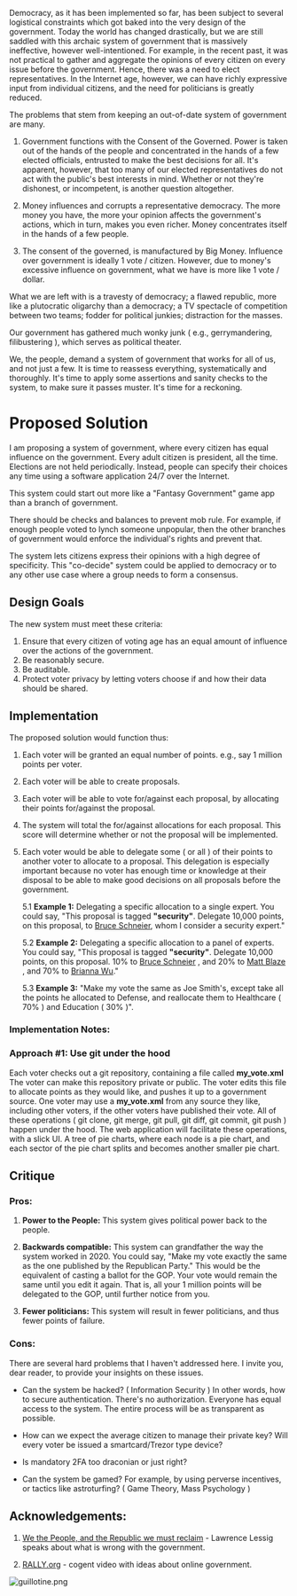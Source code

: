 Democracy, as it has been implemented so far, has been subject to several logistical constraints which got baked into the very design of the government. Today the world has changed drastically, but we are still saddled with this archaic system of government that is massively ineffective, however well-intentioned. For example, in the recent past, it was not practical to gather and aggregate the opinions of every citizen on every issue before the government. Hence, there was a need to elect representatives. In the Internet age, however, we can have richly expressive input from individual citizens, and the need for politicians is greatly reduced.

The problems that stem from keeping an out-of-date system of government are many.

1. Government functions with the Consent of the Governed. Power is taken out of the hands of the people and concentrated in the hands of a few elected officials, entrusted to make the best decisions for all. It's apparent, however, that too many of our elected representatives do not act with the public's best interests in mind. Whether or not they're dishonest, or incompetent, is another question altogether.

2. Money influences and corrupts a representative democracy. The more money you have, the more your opinion affects the government's actions, which in turn, makes you even richer. Money concentrates itself in the hands of a few people.

3. The consent of the governed, is manufactured by Big Money. Influence over government is ideally 1 vote / citizen. However, due to money's excessive influence on government, what we have is more like 1 vote / dollar.

What we are left with is a travesty of democracy; a flawed republic, more like a plutocratic oligarchy than a democracy; a TV spectacle of competition between two teams; fodder for political junkies; distraction for the masses.

Our government has gathered much wonky junk ( e.g., gerrymandering, filibustering ), which serves as political theater.

We, the people, demand a system of government that works for all of us, and not just a few. It is time to reassess everything, systematically and thoroughly. It's time to apply some assertions and sanity checks to the system, to make sure it passes muster. It's time for a reckoning.

# Proposed Solution

I am proposing a system of government, where every citizen has equal influence on the government. Every adult citizen is president, all the time. Elections are not held periodically. Instead, people can specify their choices any time using a software application 24/7 over the Internet.

This system could start out more like a "Fantasy Government" game app than a branch of government.

There should be checks and balances to prevent mob rule. For example, if enough people voted to lynch someone unpopular, then the other branches of government would enforce the individual's rights and prevent that.

The system lets citizens express their opinions with a high degree of specificity. This "co-decide" system could be applied to democracy or to any other use case where a group needs to form a consensus.


## Design Goals
The new system must meet these criteria:
1. Ensure that every citizen of voting age has an equal amount of influence over the actions of the government.
2. Be reasonably secure.
3. Be auditable.
4. Protect voter privacy by letting voters choose if and how their data should be shared.


## Implementation

The proposed solution would function thus:

1. Each voter will be granted an equal number of points. e.g., say 1 million points per voter.

2. Each voter will be able to create proposals.

3. Each voter will be able to vote for/against each proposal, by allocating their points for/against the proposal.

4. The system will total the for/against allocations for each proposal. This score will determine whether or not the proposal will be implemented.

5. Each voter would be able to delegate some ( or all ) of their points to another voter to allocate to a proposal. This delegation is especially important because no voter has enough time or knowledge at their disposal to be able to make good decisions on all proposals before the government.

    5.1 **Example 1:** Delegating a specific allocation to a single expert. You could say, "This proposal is tagged **"security"**. Delegate 10,000 points, on this proposal, to [Bruce Schneier](https://www.schneier.com), whom I consider a security expert."

    5.2  **Example 2:** Delegating a specific allocation to a panel of experts. You could say, "This proposal is tagged **"security"**. Delegate 10,000 points, on this proposal. 10% to [Bruce Schneier](https://www.schneier.com) , and 20% to  [Matt Blaze](https://www.mattblaze.org/) , and 70% to [Brianna Wu](https://twitter.com/BriannaWu)."

    5.3 **Example 3:** "Make my vote the same as Joe Smith's, except take all the points he allocated to Defense, and reallocate them to Healthcare ( 70% ) and Education ( 30% )".






### Implementation Notes:

### Approach #1: Use git under the hood
Each voter checks out a git repository, containing a file called **my_vote.xml**
The voter can make this repository private or public.
The voter edits this file to allocate points as they would like, and pushes it up to a government source.
One voter may use a **my_vote.xml** from any source they like, including other voters, if the other voters have published their vote. All of these operations ( git clone, git merge, git pull, git diff, git commit, git push ) happen under the hood. The web application will facilitate these operations, with a slick UI. A tree of pie charts, where each node is a pie chart, and each sector of the pie chart splits and becomes another smaller pie chart.


## Critique

### Pros:

1. **Power to the People:** This system gives political power back to the people.

2. **Backwards compatible:** This system can grandfather the way the system worked in 2020. You could say, "Make my vote exactly the same as the one published by the Republican Party." This would be the equivalent of casting a ballot for the GOP. Your vote would remain the same until you edit it again. That is, all your 1 million points will be delegated to the GOP, until further notice from you.

3. **Fewer politicians:**  This system will result in fewer politicians, and thus fewer points of failure.

### Cons:

There are several hard problems that I haven't addressed here. I invite you, dear reader, to provide your insights on these issues.

- Can the system be hacked? ( Information Security )
In other words, how to secure authentication. There's no authorization. Everyone has equal access to the system. The entire process will be as transparent as possible.

- How can we expect the average citizen to manage their private key? Will every voter be issued a smartcard/Trezor type device?

- Is mandatory 2FA too draconian or just right?

- Can the system be gamed? For example, by using perverse incentives, or tactics like astroturfing? ( Game Theory, Mass Psychology )



## Acknowledgements:

1. [We the People, and the Republic we must reclaim](https://youtu.be/mw2z9lV3W1g) - Lawrence Lessig speaks about what is wrong with the government.

2. [RALLY.org](https://rally.org/onlinegovernment) - cogent video with ideas about online government.


![guillotine.png](https://cdn.hashnode.com/res/hashnode/image/upload/v1637309778869/FbS-JYxG1.png)
